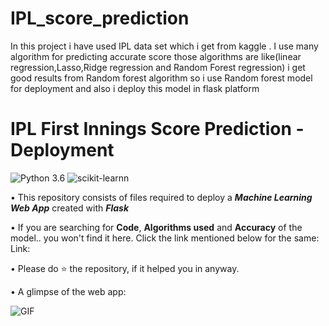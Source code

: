 # IPL_score_prediction
In this project i have used IPL data set which i get from kaggle . I use many algorithm for predicting accurate score those algorithms are like(linear regression,Lasso,Ridge regression and Random Forest regression) i get good results from Random forest algorithm so i use Random forest model for deployment and also i deploy this model in flask platform  
# IPL First Innings Score Prediction - Deployment
![Python 3.6](https://img.shields.io/badge/Python-3.6-brightgreen.svg) ![scikit-learnn](https://img.shields.io/badge/Library-Scikit_Learn-orange.svg)

• This repository consists of files required to deploy a ___Machine Learning Web App___ created with ___Flask___ 

• If you are searching for __Code__, __Algorithms used__ and __Accuracy__ of the model.. you won't find it here. Click the link mentioned below for the same:<br />
Link:

• Please do ⭐ the repository, if it helped you in anyway.

• A glimpse of the web app:

 ![GIF](readme_resources/ipl-first-innings-score-web-app.gif)
 
